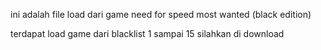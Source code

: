 ini adalah file load dari game need for speed most wanted (black edition)

terdapat load game dari blacklist 1 sampai 15 silahkan di download
